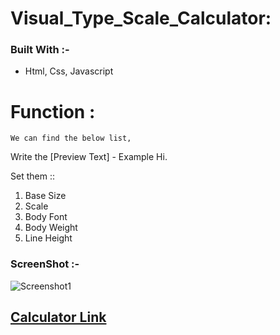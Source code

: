 # Visual_Type_Scale_Calculator:

### Built With :-

- Html, Css, Javascript

# Function :
    We can find the below list,

Write the [Preview Text] - Example Hi.

Set them ::

  1. Base Size
  2. Scale
  3.  Body Font
  4.  Body Weight
  5.  Line Height


### ScreenShot :-
![Screenshot1](https://user-images.githubusercontent.com/70501362/156301802-4c9a310c-5eed-416b-bcb8-34a14fa6c2be.png)

## [Calculator Link](./index.html)
